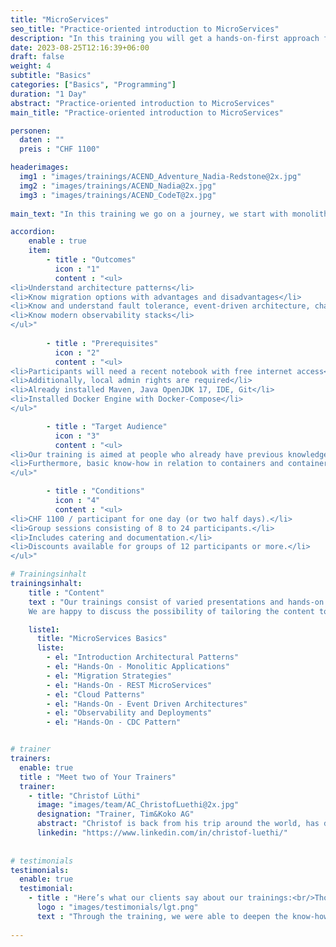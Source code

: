 ```yaml
---
title: "MicroServices"
seo_title: "Practice-oriented introduction to MicroServices"
description: "In this training you will get a hands-on-first approach for your entry and overview into the world of MicroServices."
date: 2023-08-25T12:16:39+06:00
draft: false
weight: 4
subtitle: "Basics"
categories: ["Basics", "Programming"]
duration: "1 Day"
abstract: "Practice-oriented introduction to MicroServices"
main_title: "Practice-oriented introduction to MicroServices"

personen: 
  daten : ""
  preis : "CHF 1100"

headerimages:
  img1 : "images/trainings/ACEND_Adventure_Nadia-Redstone@2x.jpg"
  img2 : "images/trainings/ACEND_Nadia@2x.jpg"
  img3 : "images/trainings/ACEND_CodeT@2x.jpg"
  
main_text: "In this training we go on a journey, we start with monolithic architectures and dive together into the world of MicroServices. With a hands-on-first approach, various approaches will be shown along with their opportunities, threats and also best practices. After the trip, terms like MicroServices, Event-Driven Architectures, Observability, Fault Tolerance, etc. are no longer unfamiliar words to us."

accordion:
    enable : true
    item: 
        - title : "Outcomes"
          icon : "1"
          content : "<ul>
<li>Understand architecture patterns</li>
<li>Know migration options with advantages and disadvantages</li>
<li>Know and understand fault tolerance, event-driven architecture, change data capture patterns</li>
<li>Know modern observability stacks</li>
</ul>"
 
        - title : "Prerequisites"
          icon : "2"
          content : "<ul>
<li>Participants will need a recent notebook with free internet access</li>
<li>Additionally, local admin rights are required</li>
<li>Already installed Maven, Java OpenJDK 17, IDE, Git</li>
<li>Installed Docker Engine with Docker-Compose</li>
</ul>"

        - title : "Target Audience"
          icon : "3"
          content : "<ul>
<li>Our training is aimed at people who already have previous knowledge in the area of Java software development and architecture</li>
<li>Furthermore, basic know-how in relation to containers and container platforms is an advantage</li>
</ul>"

        - title : "Conditions"
          icon : "4"
          content : "<ul>
<li>CHF 1100 / participant for one day (or two half days).</li>
<li>Group sessions consisting of 8 to 24 participants.</li>
<li>Includes catering and documentation.</li>
<li>Discounts available for groups of 12 participants or more.</li>
</ul>"

# Trainingsinhalt
trainingsinhalt: 
    title : "Content"
    text : "Our trainings consist of varied presentations and hands-on labs in order to teach content in an appealing fashion. 
    We are happy to discuss the possibility of tailoring the content to your infrastructure. Should you require additional contents, we can adapt the program to your needs."

    liste1:
      title: "MicroServices Basics"
      liste:
        - el: "Introduction Architectural Patterns"
        - el: "Hands-On - Monolitic Applications"
        - el: "Migration Strategies"
        - el: "Hands-On - REST MicroServices"
        - el: "Cloud Patterns"
        - el: "Hands-On - Event Driven Architectures"
        - el: "Observability and Deployments"
        - el: "Hands-On - CDC Pattern"


# trainer
trainers:
  enable: true
  title : "Meet two of Your Trainers"
  trainer:
    - title: "Christof Lüthi"
      image: "images/team/AC_ChristofLuethi@2x.jpg"
      designation: "Trainer, Tim&Koko AG"
      abstract: "Christof is back from his trip around the world, has dived a lot and got to know different cultures. With a fresh spirit and curiosity, he is now on a journey of discovery in the Cloud Native world."
      linkedin: "https://www.linkedin.com/in/christof-luethi/"      
      
      
# testimonials
testimonials:
  enable: true
  testimonial:
    - title : "Here’s what our clients say about our trainings:<br/>Thomas Abbrederis, Vaduz"
      logo : "images/testimonials/lgt.png"
      text : "Through the training, we were able to deepen the know-how in the area of modern container technology in a practical way with the OpenShift platform provided. The very competent trainers were able to reduce the respect for the new container technologies and thus provide the training participants with a very good baseline for the future."
      
---
```

